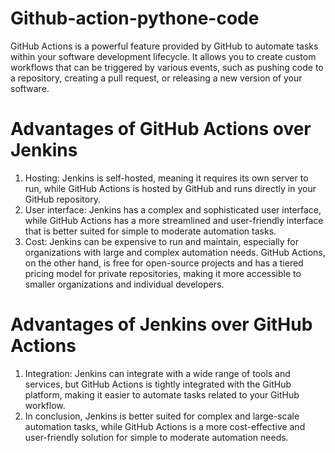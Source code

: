 # Github-action-pythone-code
GitHub Actions is a powerful feature provided by GitHub to automate tasks within your software development lifecycle. It allows you to create custom workflows that can be triggered by various events, such as pushing code to a repository, creating a pull request, or releasing a new version of your software.

# Advantages of GitHub Actions over Jenkins

 1) Hosting: Jenkins is self-hosted, meaning it requires its own server to run, while GitHub Actions is hosted by GitHub and runs directly in your GitHub repository.
 2) User interface: Jenkins has a complex and sophisticated user interface, while GitHub Actions has a more streamlined and user-friendly interface that is better suited for simple to moderate automation tasks.
 3) Cost: Jenkins can be expensive to run and maintain, especially for organizations with large and complex automation needs. GitHub Actions, on the other hand, is free for open-source projects and has a           tiered pricing model for private repositories, making it more accessible to smaller organizations and individual developers.

# Advantages of Jenkins over GitHub Actions

1) Integration: Jenkins can integrate with a wide range of tools and services, but GitHub Actions is tightly integrated with the GitHub platform, making it easier to automate tasks related to your GitHub workflow.
2) In conclusion, Jenkins is better suited for complex and large-scale automation tasks, while GitHub Actions is a more cost-effective and user-friendly solution for simple to moderate automation needs.
